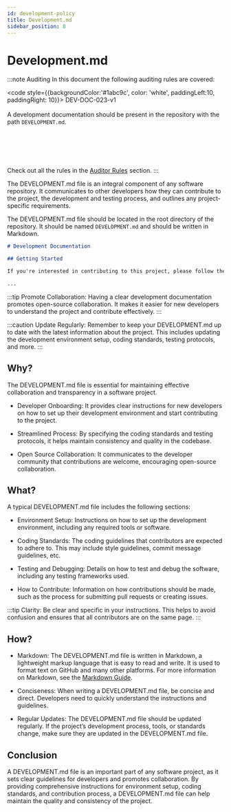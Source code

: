 ```yaml
---
id: development-policy
title: Development.md
sidebar_position: 8
---
```


# Development.md

:::note Auditing
In this document the following auditing rules are covered:

<code style={{backgroundColor:'#1abc9c', color: 'white', paddingLeft:10, paddingRight: 10}}>
DEV-DOC-023-v1
</code>
<br></br>
A development documentation should be present in the repository with the path <code>DEVELOPMENT.md</code>.

<br></br>
<br></br>

Check out all the rules in the <a href="/auditing/rules">Auditor Rules</a> section.
:::

The DEVELOPMENT.md file is an integral component of any software repository. It communicates to other developers how they can contribute to the project, the development and testing process, and outlines any project-specific requirements.

The DEVELOPMENT.md file should be located in the root directory of the repository. It should be named `DEVELOPMENT.md` and should be written in Markdown.

```markdown title="/DEVELOPMENT.md"
# Development Documentation

## Getting Started

If you're interested in contributing to this project, please follow these steps...

...
```

:::tip
Promote Collaboration: Having a clear development documentation promotes open-source collaboration. It makes it easier for new developers to understand the project and contribute effectively.
:::

:::caution
Update Regularly: Remember to keep your DEVELOPMENT.md up to date with the latest information about the project. This includes updating the development environment setup, coding standards, testing protocols, and more.
:::

## Why?

The DEVELOPMENT.md file is essential for maintaining effective collaboration and transparency in a software project.

- Developer Onboarding: It provides clear instructions for new developers on how to set up their development environment and start contributing to the project.

- Streamlined Process: By specifying the coding standards and testing protocols, it helps maintain consistency and quality in the codebase.

- Open Source Collaboration: It communicates to the developer community that contributions are welcome, encouraging open-source collaboration.

## What?

A typical DEVELOPMENT.md file includes the following sections:

- Environment Setup: Instructions on how to set up the development environment, including any required tools or software.

- Coding Standards: The coding guidelines that contributors are expected to adhere to. This may include style guidelines, commit message guidelines, etc.

- Testing and Debugging: Details on how to test and debug the software, including any testing frameworks used.

- How to Contribute: Information on how contributions should be made, such as the process for submitting pull requests or creating issues.

:::tip
Clarity: Be clear and specific in your instructions. This helps to avoid confusion and ensures that all contributors are on the same page.
:::

## How?

- Markdown: The DEVELOPMENT.md file is written in Markdown, a lightweight markup language that is easy to read and write. It is used to format text on GitHub and many other platforms. For more information on Markdown, see the [Markdown Guide](https://www.markdownguide.org/).

- Conciseness: When writing a DEVELOPMENT.md file, be concise and direct. Developers need to quickly understand the instructions and guidelines.

- Regular Updates: The DEVELOPMENT.md file should be updated regularly. If the project’s development process, tools, or standards change, make sure they are updated in the DEVELOPMENT.md file.

## Conclusion

A DEVELOPMENT.md file is an important part of any software project, as it sets clear guidelines for developers and promotes collaboration. By providing comprehensive instructions for environment setup, coding standards, and contribution process, a DEVELOPMENT.md file can help maintain the quality and consistency of the project.
